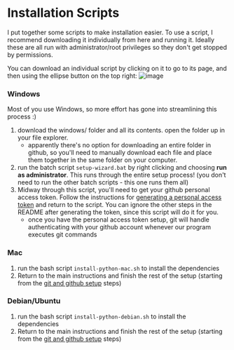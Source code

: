 # Installation Scripts

I put together some scripts to make installation easier. To use a script, I recommend downloading it individually from here and running it. Ideally these are all run with administrator/root privileges so they don't get stopped by permissions.

You can download an individual script by clicking on it to go to its page, and then using the ellipse button on the top right:
![image](https://github.com/webbben/memory-card-share/assets/38891424/f9e173fb-9ccd-4368-ba9b-b9e0daab5ec8)

### Windows

Most of you use Windows, so more effort has gone into streamlining this process :)

1. download the windows/ folder and all its contents. open the folder up in your file explorer.
    - apparently there's no option for downloading an entire folder in github, so you'll need to manually download each file and place them together in the same folder on your computer.
3. run the batch script `setup-wizard.bat` by right clicking and choosing **run as administrator**. This runs through the entire setup process! (you don't need to run the other batch scripts - this one runs them all)
4. Midway through this script, you'll need to get your github personal access token. Follow the instructions for [generating a personal access token](https://github.com/webbben/memory-card-share?tab=readme-ov-file#personal-access-token) and return to the script. You can ignore the other steps in the README after generating the token, since this script will do it for you.
    - once you have the personal access token setup, git will handle authenticating with your github account whenever our program executes git commands

### Mac

1. run the bash script `install-python-mac.sh` to install the dependencies
2. Return to the main instructions and finish the rest of the setup (starting from the [git and github setup](https://github.com/webbben/memory-card-share?tab=readme-ov-file#setting-up-git-and-your-github-account) steps)

### Debian/Ubuntu

1. run the bash script `install-python-debian.sh` to install the dependencies
2. Return to the main instructions and finish the rest of the setup (starting from the [git and github setup](https://github.com/webbben/memory-card-share?tab=readme-ov-file#setting-up-git-and-your-github-account) steps)
